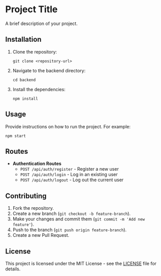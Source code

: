 # Project Title

A brief description of your project.

## Installation

1. Clone the repository:
   ```
   git clone <repository-url>
   ```
2. Navigate to the backend directory:
   ```
   cd backend
   ```
3. Install the dependencies:
   ```
   npm install
   ```

## Usage

Provide instructions on how to run the project. For example:
```
npm start
```

## Routes

- **Authentication Routes**
  - `POST /api/auth/register` - Register a new user
  - `POST /api/auth/login` - Log in an existing user
  - `POST /api/auth/logout` - Log out the current user

## Contributing

1. Fork the repository.
2. Create a new branch (`git checkout -b feature-branch`).
3. Make your changes and commit them (`git commit -m 'Add new feature'`).
4. Push to the branch (`git push origin feature-branch`).
5. Create a new Pull Request.

## License

This project is licensed under the MIT License - see the [LICENSE](LICENSE) file for details.